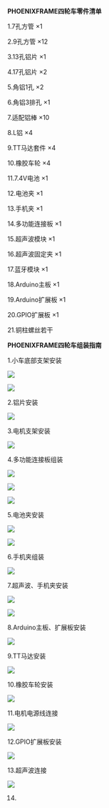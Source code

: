 **PHOENIXFRAME四轮车零件清单**

1.7孔方管 ×1

2.9孔方管 ×12

3.13孔铝片 ×1

4.17孔铝片 ×2

5.角铝1孔 ×2

6.角铝3排孔 ×1

7.适配铝棒 ×10

8.L铝  ×4

9.TT马达套件 ×4

10.橡胶车轮 ×4

11.7.4V电池 ×1

12.电池夹 ×1

13.手机夹 ×1

14.多功能连接板 ×1

15.超声波模块 ×1

16.超声波固定夹 ×1

17.蓝牙模块 ×1

18.Arduino主板 ×1

19.Arduino扩展板 ×1

20.GPIO扩展板 ×1

21.铜柱螺丝若干

**PHOENIXFRAME四轮车组装指南**

1.小车底部支架安装

![](/assets/S1.png)

![](/assets/S2.png)

2.铝片安装

![](/assets/S3.png)

3.电机支架安装

![](/assets/S4.png)

4.多功能连接板组装

![](/assets/c6.png)

![](/assets/C7.png)

![](/assets/s5.png)

5.电池夹安装

![](/assets/S6.png)

![](/assets/S7.png)

6.手机夹组装

![](/assets/S8.png)

7.超声波、手机夹安装

![](/assets/S9.png)

![](/assets/S10.png)

8.Arduino主板、扩展板安装

![](/assets/S11.png)

9.TT马达安装

![](/assets/S12.png)

10.橡胶车轮安装

![](/assets/S13.png)

11.电机电源线连接

![](/assets/S14.png)

12.GPIO扩展板安装

![](/assets/S15.png)

13.超声波连接

![](/assets/S16.png)

14.

